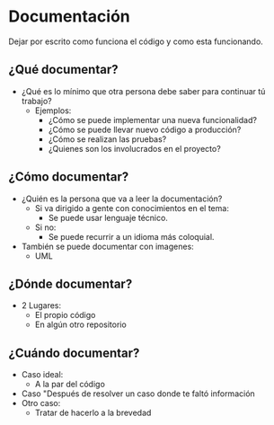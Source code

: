 # Documentación

Dejar por escrito como funciona el código y como esta funcionando.

## ¿Qué documentar?

- ¿Qué es lo mínimo que otra persona debe saber para continuar tú trabajo?
    - Ejemplos:
        - ¿Cómo se puede implementar una nueva funcionalidad?
        - ¿Cómo se puede llevar nuevo código a producción?
        - ¿Cómo se realizan las pruebas?
        - ¿Quienes son los involucrados en el proyecto?

## ¿Cómo documentar?

- ¿Quién es la persona que va a leer la documentación?
    - Si va dirigido a gente con conocimientos en el tema:
        - Se puede usar lenguaje técnico.
    - Si no:
        - Se puede recurrir a un idioma más coloquial.
- También se puede documentar con imagenes:
    - UML

## ¿Dónde documentar?

- 2 Lugares:
    - El propio código
    - En algún otro repositorio

## ¿Cuándo documentar?

- Caso ideal:
    - A la par del código
- Caso "Después de resolver un caso donde te faltó información
- Otro caso:
    - Tratar de hacerlo a la brevedad